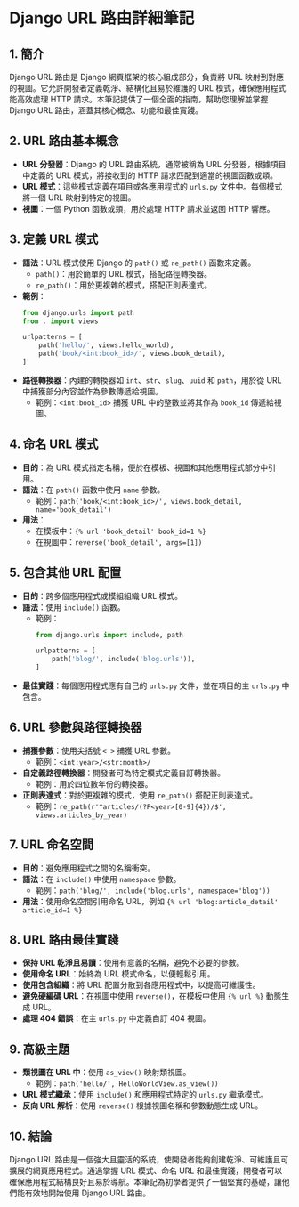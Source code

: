 # Django URL 路由詳細筆記

## 1. 簡介
Django URL 路由是 Django 網頁框架的核心組成部分，負責將 URL 映射到對應的視圖。它允許開發者定義乾淨、結構化且易於維護的 URL 模式，確保應用程式能高效處理 HTTP 請求。本筆記提供了一個全面的指南，幫助您理解並掌握 Django URL 路由，涵蓋其核心概念、功能和最佳實踐。

## 2. URL 路由基本概念
- **URL 分發器**：Django 的 URL 路由系統，通常被稱為 URL 分發器，根據項目中定義的 URL 模式，將接收到的 HTTP 請求匹配到適當的視圖函數或類。
- **URL 模式**：這些模式定義在項目或各應用程式的 `urls.py` 文件中。每個模式將一個 URL 映射到特定的視圖。
- **視圖**：一個 Python 函數或類，用於處理 HTTP 請求並返回 HTTP 響應。

## 3. 定義 URL 模式
- **語法**：URL 模式使用 Django 的 `path()` 或 `re_path()` 函數來定義。
  - `path()`：用於簡單的 URL 模式，搭配路徑轉換器。
  - `re_path()`：用於更複雜的模式，搭配正則表達式。
- **範例**：
  ```python
  from django.urls import path
  from . import views

  urlpatterns = [
      path('hello/', views.hello_world),
      path('book/<int:book_id>/', views.book_detail),
  ]
  ```
- **路徑轉換器**：內建的轉換器如 `int`、`str`、`slug`、`uuid` 和 `path`，用於從 URL 中捕獲部分內容並作為參數傳遞給視圖。
  - 範例：`<int:book_id>` 捕獲 URL 中的整數並將其作為 `book_id` 傳遞給視圖。

## 4. 命名 URL 模式
- **目的**：為 URL 模式指定名稱，便於在模板、視圖和其他應用程式部分中引用。
- **語法**：在 `path()` 函數中使用 `name` 參數。
  - 範例：`path('book/<int:book_id>/', views.book_detail, name='book_detail')`
- **用法**：
  - 在模板中：`{% url 'book_detail' book_id=1 %}`
  - 在視圖中：`reverse('book_detail', args=[1])`

## 5. 包含其他 URL 配置
- **目的**：跨多個應用程式或模組組織 URL 模式。
- **語法**：使用 `include()` 函數。
  - 範例：
    ```python
    from django.urls import include, path

    urlpatterns = [
        path('blog/', include('blog.urls')),
    ]
    ```
- **最佳實踐**：每個應用程式應有自己的 `urls.py` 文件，並在項目的主 `urls.py` 中包含。

## 6. URL 參數與路徑轉換器
- **捕獲參數**：使用尖括號 `< >` 捕獲 URL 參數。
  - 範例：`<int:year>/<str:month>/`
- **自定義路徑轉換器**：開發者可為特定模式定義自訂轉換器。
  - 範例：用於四位數年份的轉換器。
- **正則表達式**：對於更複雜的模式，使用 `re_path()` 搭配正則表達式。
  - 範例：`re_path(r'^articles/(?P<year>[0-9]{4})/$', views.articles_by_year)`

## 7. URL 命名空間
- **目的**：避免應用程式之間的名稱衝突。
- **語法**：在 `include()` 中使用 `namespace` 參數。
  - 範例：`path('blog/', include('blog.urls', namespace='blog'))`
- **用法**：使用命名空間引用命名 URL，例如 `{% url 'blog:article_detail' article_id=1 %}`

## 8. URL 路由最佳實踐
- **保持 URL 乾淨且易讀**：使用有意義的名稱，避免不必要的參數。
- **使用命名 URL**：始終為 URL 模式命名，以便輕鬆引用。
- **使用包含組織**：將 URL 配置分散到各應用程式中，以提高可維護性。
- **避免硬編碼 URL**：在視圖中使用 `reverse()`，在模板中使用 `{% url %}` 動態生成 URL。
- **處理 404 錯誤**：在主 `urls.py` 中定義自訂 404 視圖。

## 9. 高級主題
- **類視圖在 URL 中**：使用 `as_view()` 映射類視圖。
  - 範例：`path('hello/', HelloWorldView.as_view())`
- **URL 模式繼承**：使用 `include()` 和應用程式特定的 `urls.py` 繼承模式。
- **反向 URL 解析**：使用 `reverse()` 根據視圖名稱和參數動態生成 URL。

## 10. 結論
Django URL 路由是一個強大且靈活的系統，使開發者能夠創建乾淨、可維護且可擴展的網頁應用程式。通過掌握 URL 模式、命名 URL 和最佳實踐，開發者可以確保應用程式結構良好且易於導航。本筆記為初學者提供了一個堅實的基礎，讓他們能有效地開始使用 Django URL 路由。